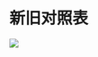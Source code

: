 # 新旧对照表

![](https://www.nta.go.jp/tmp/5184cd01-6208-4170-a247-f6f454f99298/images/a3e85f511ed6db7d3143b4847a6d4da3a387c0f89318e0fc3d72e741757a541b.jpg)